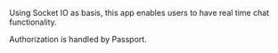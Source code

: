 Using Socket IO as basis, this app enables users to have real time chat functionality.

Authorization is handled by Passport.
